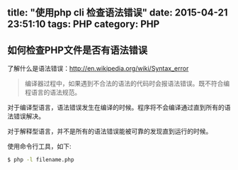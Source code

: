 title: "使用php cli 检查语法错误"
date: 2015-04-21 23:51:10
tags: PHP
category: PHP
---

## 如何检查PHP文件是否有语法错误

了解什么是语法错误：http://en.wikipedia.org/wiki/Syntax_error

> 编译器过程中，如果遇到不合法的语法的代码时会报语法错误。既不符合编程语言的语法规范。

对于编译型语言，语法错误发生在编译的时候。程序将不会编译通过直到所有的语法错误解决。

对于解释型语言，并不是所有的语法错误能被可靠的发现直到运行的时候。

使用命令行工具，如下:

```bash
$ php -l filename.php
```